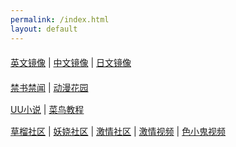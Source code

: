```yaml
---
permalink: /index.html
layout: default
---
```


<div id="div1" style="margin: 20px auto">
	<p>
		<span><a href="https://en.iwiki.icu">英文镜像</a></span> |
		<span><a href="https://zh.iwiki.icu">中文镜像</a></span> |
		<span><a href="https://ja.iwiki.icu">日文镜像</a></span>
	</p>
</div>

<div style="margin: 15px auto">
	<p>
		<span><a href="https://bnews.deno.dev" target="_blank">禁书禁闻</a></span> |
		<span><a href="https://dmhy.iwiki.icu" target="_blank">动漫花园</a></span>
	</p>
</div>

<div style="margin: 15px auto">
	<p>
		<span><a href="https://uu.wikimirror.xyz" target="_blank">UU小说</a></span> |
		<span><a href="https://rb.wikimirror.xyz" target="_blank">菜鸟教程</a></span>
	</p>
</div>

<div style="margin: 15px auto">
	<p>
		<span><a href="https://cl.202206.ga" target="_blank">草榴社区</a></span> |
		<span><a href="https://www.yaorao.ga" target="_blank">妖娆社区</a></span> |
		<span><a href="https://234h.ga" target="_blank">激情社区</a></span> |
		<span><a href="https://dnpp.gq" target="_blank">激情视频</a></span> |
		<span><a href="https://sxgtv.ga" target="_blank">色小鬼视频</a></span>
	</p>
</div>
